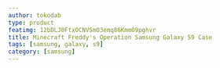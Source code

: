 ```yaml
---
author: tokodab
type: product
featimg: 12bDLJ0FtxOCNVSmO3emq86Kmm09pghvr
title: Minecraft Freddy's Operation Samsung Galaxy S9 Case
tags: [samsung, galaxy, s9]
category: [samsung]
---
```


